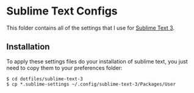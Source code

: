 # Sublime Text Configs

This folder contains all of the settings that I use for [Sublime Text 3](http://www.sublimetext.com/3). 

## Installation

To apply these settings files do your installation of sublime text, you just need to copy them to your preferences folder:

```
$ cd dotfiles/sublime-text-3
$ cp *.sublime-settings ~/.config/sublime-text-3/Packages/User
```


